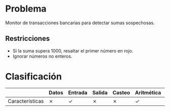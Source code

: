# Problema

Monitor de transacciones bancarias para detectar sumas sospechosas.

## Restricciones

- Si la suma supera 1000, resaltar el primer número en rojo.
- Ignorar números no enteros.

# Clasificación
|  | Datos | Entrada | Salida | Casteo | Aritmética | Relacionales | Lógicos | Condicionales | Ciclo | Matrices | Funciones |
|----------|-------|---------|--------|--------|------------|--------------|---------|---------------|-------|----------|-------------|
| Características | ✗ | ✓ | ✗ | ✗ | ✓ | ✗ | ✓ | ✗ | ✓ | ✗ | ✗ |
